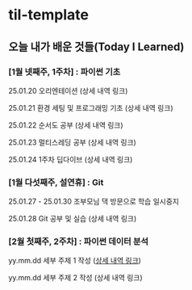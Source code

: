# til-template

## 오늘 내가 배운 것들(Today I Learned)

### [1월 넷째주, 1주차] : 파이썬 기초

25.01.20 오리엔테이션 (상세 내역 링크)

25.01.21 환경 세팅 및 프로그래밍 기초 (상세 내역 링크)

25.01.22 순서도 공부 (상세 내역 링크)

25.01.23 멀티스레딩 공부 (상세 내역 링크)

25.01.24 1주차 딥다이브 (상세 내역 링크)

### [1월 다섯째주, 설연휴] : Git

25.01.27 - 25.01.30 조부모님 댁 방문으로 학습 일시중지

25.01.28 Git 공부 및 실습 (상세 내역 링크)

### [2월 첫째주, 2주차] : 파이썬 데이터 분석

yy.mm.dd 세부 주제 1 작성 ([상세 내역 링크](https://github.com/kakao-cloud-edu-5/til-template/blob/main/Jan/yyyy-mm-dd))

yy.mm.dd 세부 주제 2 작성 (상세 내역 링크)
